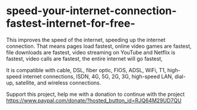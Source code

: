 # speed-your-internet-connection-fastest-internet-for-free-
This improves the speed of the internet, speeding up the internet connection. That means pages load fastest, online video games are fastest, file downloads are fastest, video streaming on YouTube and Netflix is ​​fastest, video calls are fastest, the entire internet will go fastest, 

 It is compatible with cable, DSL, fiber optic, FIOS, ADSL, WiFi, T1, high-speed internet connections, ISDN, 4G, 5G, 2G, 3G, high-speed LAN, dial-up, satellite, and wireless connections.

Support this project, help me with a donation to continue with the project
https://www.paypal.com/donate/?hosted_button_id=RJQ64M29UD7QU
